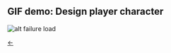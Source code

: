 
## GIF demo: Design player character

![alt failure load](./playerFigureGIF.gif)


[<-](../README.md)